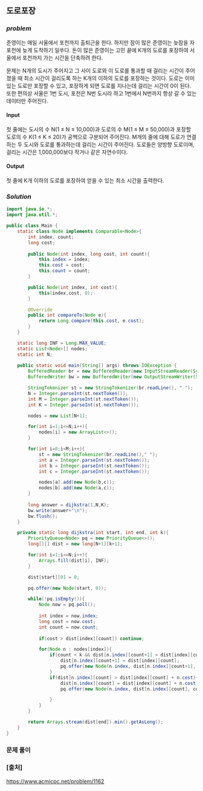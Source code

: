 ## **도로포장**


### ***problem***
준영이는 매일 서울에서 포천까지 출퇴근을 한다. 하지만 잠이 많은 준영이는 늦잠을 자 포천에 늦게 도착하기 일쑤다. 돈이 많은 준영이는 고민 끝에 K개의 도로를 포장하여 서울에서 포천까지 가는 시간을 단축하려 한다.

문제는 N개의 도시가 주어지고 그 사이 도로와 이 도로를 통과할 때 걸리는 시간이 주어졌을 때 최소 시간이 걸리도록 하는 K개의 이하의 도로를 포장하는 것이다. 도로는 이미 있는 도로만 포장할 수 있고, 포장하게 되면 도로를 지나는데 걸리는 시간이 0이 된다. 또한 편의상 서울은 1번 도시, 포천은 N번 도시라 하고 1번에서 N번까지 항상 갈 수 있는 데이터만 주어진다.

#### **Input**
첫 줄에는 도시의 수 N(1 ≤ N ≤ 10,000)과 도로의 수 M(1 ≤ M ≤ 50,000)과 포장할 도로의 수 K(1 ≤ K ≤ 20)가 공백으로 구분되어 주어진다. M개의 줄에 대해 도로가 연결하는 두 도시와 도로를 통과하는데 걸리는 시간이 주어진다. 도로들은 양방향 도로이며, 걸리는 시간은 1,000,000보다 작거나 같은 자연수이다.

#### **Output**
첫 줄에 K개 이하의 도로를 포장하여 얻을 수 있는 최소 시간을 출력한다.

### ***Solution***
``` java
import java.io.*;
import java.util.*;

public class Main {
    static class Node implements Comparable<Node>{
        int index, count;
        long cost;
        
        public Node(int index, long cost, int count){
            this.index = index;
            this.cost = cost;
            this.count = count;
        }

        public Node(int index, int cost){
            this(index,cost, 0);
        }

        @Override
        public int compareTo(Node e){
            return Long.compare(this.cost, e.cost);
        }
    }

    static long INF = Long.MAX_VALUE;
    static List<Node>[] nodes;
    static int N;
    
    public static void main(String[] args) throws IOException {
        BufferedReader br = new BufferedReader(new InputStreamReader(System.in));
        BufferedWriter bw = new BufferedWriter(new OutputStreamWriter(System.out));

        StringTokenizer st = new StringTokenizer(br.readLine(), " ");
        N = Integer.parseInt(st.nextToken());
        int M = Integer.parseInt(st.nextToken());
        int K = Integer.parseInt(st.nextToken());

        nodes = new List[N+1];

        for(int i=1;i<=N;i++){
            nodes[i] = new ArrayList<>();
        }

        for(int i=0;i<M;i++){
            st = new StringTokenizer(br.readLine()," ");
            int a = Integer.parseInt(st.nextToken());
            int b = Integer.parseInt(st.nextToken());
            int c = Integer.parseInt(st.nextToken());

            nodes[a].add(new Node(b,c));
            nodes[b].add(new Node(a,c));
        }
        
        long answer = dijkstra(1,N,K);
        bw.write(answer+"\n");
        bw.flush();
    }

    private static long dijkstra(int start, int end, int k){
        PriorityQueue<Node> pq = new PriorityQueue<>();
        long[][] dist = new long[N+1][k+1];

        for(int i=1;i<=N;i++){
            Arrays.fill(dist[i], INF);
        }

        dist[start][0] = 0;

        pq.offer(new Node(start, 0));

        while(!pq.isEmpty()){
            Node now = pq.poll();
            
            int index = now.index;
            long cost = now.cost;
            int count = now.count;
            
            if(cost > dist[index][count]) continue;

            for(Node n : nodes[index]){
                if(count < k && dist[n.index][count+1] > dist[index][count]){
                    dist[n.index][count+1] = dist[index][count];
                    pq.offer(new Node(n.index, dist[n.index][count+1], count+1));
                }
                if(dist[n.index][count] > dist[index][count] + n.cost){ //도로 포장을 하지 않는 경우
                    dist[n.index][count] = dist[index][count] + n.cost;
                    pq.offer(new Node(n.index, dist[n.index][count], count));

                }
            }
        }

        return Arrays.stream(dist[end]).min().getAsLong();
    }
}
```
### **문제 풀이**


### **[출처]**
https://www.acmicpc.net/problem/1162